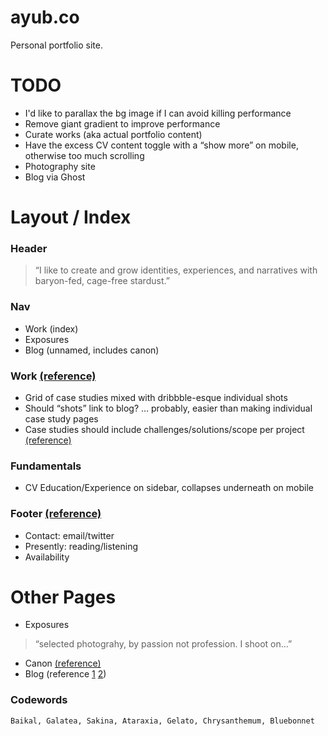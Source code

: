 ayub.co
=======

Personal portfolio site.

# TODO
- I'd like to parallax the bg image if I can avoid killing performance
- Remove giant gradient to improve performance
- Curate works (aka actual portfolio content)
- Have the excess CV content toggle with a “show more” on mobile, otherwise too much scrolling
- Photography site
- Blog via Ghost

# Layout / Index

### Header

> “I like to create and grow identities, experiences, and narratives with baryon-fed, cage-free stardust.”

### Nav
- Work (index)
- Exposures
- Blog (unnamed, includes canon)

### Work [(reference)](http://jim-silverman.com/)
- Grid of case studies mixed with dribbble-esque individual shots
- Should “shots” link to blog? … probably, easier than making individual case study pages
- Case studies should include challenges/solutions/scope per project [(reference)](http://braveux.com/work/stateofobesity)

### Fundamentals
- CV Education/Experience on sidebar, collapses underneath on mobile

### Footer [(reference)](http://daneden.me/)
- Contact: email/twitter
- Presently: reading/listening
- Availability

# Other Pages

- Exposures

> “selected photograhy, by passion not profession. I shoot on…”

- Canon [(reference)](http://www.davidcole.me/#canon)
- Blog (reference [1](http://codepen.io/hackthevoid/pen/ACkKl) [2](https://dribbble.com/shots/1919009-Best-2-years/attachments/329509))


### Codewords
```
Baikal, Galatea, Sakina, Ataraxia, Gelato, Chrysanthemum, Bluebonnet
```